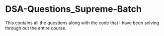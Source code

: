 # DSA-Questions_Supreme-Batch

This contains all the questions along with the code that I have been solving through out the entire course.
